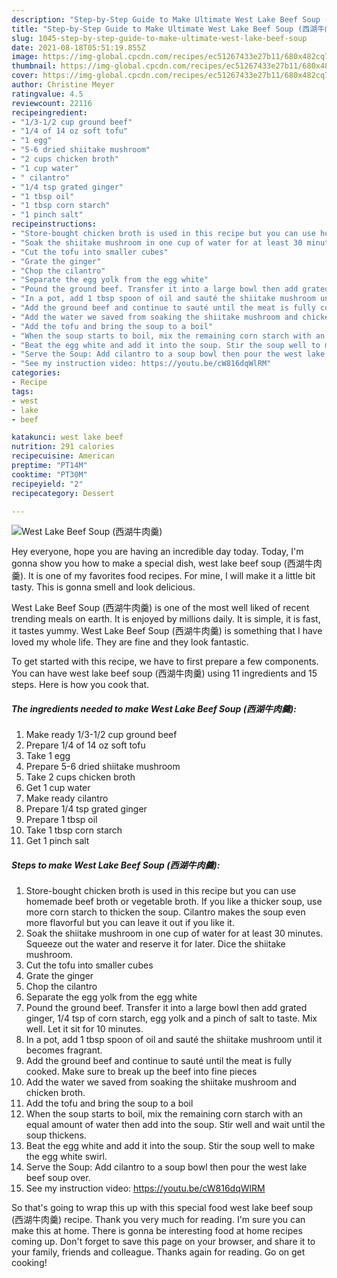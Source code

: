 ```yaml
---
description: "Step-by-Step Guide to Make Ultimate West Lake Beef Soup (西湖牛肉羹)"
title: "Step-by-Step Guide to Make Ultimate West Lake Beef Soup (西湖牛肉羹)"
slug: 1045-step-by-step-guide-to-make-ultimate-west-lake-beef-soup
date: 2021-08-18T05:51:19.855Z
image: https://img-global.cpcdn.com/recipes/ec51267433e27b11/680x482cq70/west-lake-beef-soup-西湖牛肉羹-recipe-main-photo.jpg
thumbnail: https://img-global.cpcdn.com/recipes/ec51267433e27b11/680x482cq70/west-lake-beef-soup-西湖牛肉羹-recipe-main-photo.jpg
cover: https://img-global.cpcdn.com/recipes/ec51267433e27b11/680x482cq70/west-lake-beef-soup-西湖牛肉羹-recipe-main-photo.jpg
author: Christine Meyer
ratingvalue: 4.5
reviewcount: 22116
recipeingredient:
- "1/3-1/2 cup ground beef"
- "1/4 of 14 oz soft tofu"
- "1 egg"
- "5-6 dried shiitake mushroom"
- "2 cups chicken broth"
- "1 cup water"
- " cilantro"
- "1/4 tsp grated ginger"
- "1 tbsp oil"
- "1 tbsp corn starch"
- "1 pinch salt"
recipeinstructions:
- "Store-bought chicken broth is used in this recipe but you can use homemade beef broth or vegetable broth. If you like a thicker soup, use more corn starch to thicken the soup. Cilantro makes the soup even more flavorful but you can leave it out if you like it."
- "Soak the shiitake mushroom in one cup of water for at least 30 minutes. Squeeze out the water and reserve it for later. Dice the shiitake mushroom."
- "Cut the tofu into smaller cubes"
- "Grate the ginger"
- "Chop the cilantro"
- "Separate the egg yolk from the egg white"
- "Pound the ground beef. Transfer it into a large bowl then add grated ginger, 1/4 tsp of corn starch, egg yolk and a pinch of salt to taste. Mix well. Let it sit for 10 minutes."
- "In a pot, add 1 tbsp spoon of oil and sauté the shiitake mushroom until it becomes fragrant."
- "Add the ground beef and continue to sauté until the meat is fully cooked. Make sure to break up the beef into fine pieces"
- "Add the water we saved from soaking the shiitake mushroom and chicken broth."
- "Add the tofu and bring the soup to a boil"
- "When the soup starts to boil, mix the remaining corn starch with an equal amount of water then add into the soup. Stir well and wait until the soup thickens."
- "Beat the egg white and add it into the soup. Stir the soup well to make the egg white swirl."
- "Serve the Soup: Add cilantro to a soup bowl then pour the west lake beef soup over."
- "See my instruction video: https://youtu.be/cW816dqWlRM"
categories:
- Recipe
tags:
- west
- lake
- beef

katakunci: west lake beef 
nutrition: 291 calories
recipecuisine: American
preptime: "PT14M"
cooktime: "PT30M"
recipeyield: "2"
recipecategory: Dessert

---
```



![West Lake Beef Soup (西湖牛肉羹)](https://img-global.cpcdn.com/recipes/ec51267433e27b11/680x482cq70/west-lake-beef-soup-西湖牛肉羹-recipe-main-photo.jpg)

Hey everyone, hope you are having an incredible day today. Today, I'm gonna show you how to make a special dish, west lake beef soup (西湖牛肉羹). It is one of my favorites food recipes. For mine, I will make it a little bit tasty. This is gonna smell and look delicious.



West Lake Beef Soup (西湖牛肉羹) is one of the most well liked of recent trending meals on earth. It is enjoyed by millions daily. It is simple, it is fast, it tastes yummy. West Lake Beef Soup (西湖牛肉羹) is something that I have loved my whole life. They are fine and they look fantastic.


To get started with this recipe, we have to first prepare a few components. You can have west lake beef soup (西湖牛肉羹) using 11 ingredients and 15 steps. Here is how you cook that.

<!--inarticleads1-->

##### The ingredients needed to make West Lake Beef Soup (西湖牛肉羹):

1. Make ready 1/3-1/2 cup ground beef
1. Prepare 1/4 of 14 oz soft tofu
1. Take 1 egg
1. Prepare 5-6 dried shiitake mushroom
1. Take 2 cups chicken broth
1. Get 1 cup water
1. Make ready  cilantro
1. Prepare 1/4 tsp grated ginger
1. Prepare 1 tbsp oil
1. Take 1 tbsp corn starch
1. Get 1 pinch salt




<!--inarticleads2-->

##### Steps to make West Lake Beef Soup (西湖牛肉羹):

1. Store-bought chicken broth is used in this recipe but you can use homemade beef broth or vegetable broth. If you like a thicker soup, use more corn starch to thicken the soup. Cilantro makes the soup even more flavorful but you can leave it out if you like it.
1. Soak the shiitake mushroom in one cup of water for at least 30 minutes. Squeeze out the water and reserve it for later. Dice the shiitake mushroom.
1. Cut the tofu into smaller cubes
1. Grate the ginger
1. Chop the cilantro
1. Separate the egg yolk from the egg white
1. Pound the ground beef. Transfer it into a large bowl then add grated ginger, 1/4 tsp of corn starch, egg yolk and a pinch of salt to taste. Mix well. Let it sit for 10 minutes.
1. In a pot, add 1 tbsp spoon of oil and sauté the shiitake mushroom until it becomes fragrant.
1. Add the ground beef and continue to sauté until the meat is fully cooked. Make sure to break up the beef into fine pieces
1. Add the water we saved from soaking the shiitake mushroom and chicken broth.
1. Add the tofu and bring the soup to a boil
1. When the soup starts to boil, mix the remaining corn starch with an equal amount of water then add into the soup. Stir well and wait until the soup thickens.
1. Beat the egg white and add it into the soup. Stir the soup well to make the egg white swirl.
1. Serve the Soup: Add cilantro to a soup bowl then pour the west lake beef soup over.
1. See my instruction video: https://youtu.be/cW816dqWlRM




So that's going to wrap this up with this special food west lake beef soup (西湖牛肉羹) recipe. Thank you very much for reading. I'm sure you can make this at home. There is gonna be interesting food at home recipes coming up. Don't forget to save this page on your browser, and share it to your family, friends and colleague. Thanks again for reading. Go on get cooking!
